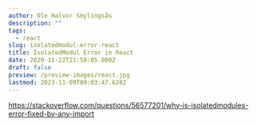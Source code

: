 ```yaml
---
author: Ole Halvor Smylingsås
description: ""
tags:
  - react
slug: isolatedmodul-error-react
title: IsolatedModul Error in React
date: 2020-11-22T21:58:05.000Z
draft: false
preview: /preview-images/react.jpg
lastmod: 2023-11-09T09:03:47.628Z
---
```


<!--more-->
https://stackoverflow.com/questions/56577201/why-is-isolatedmodules-error-fixed-by-any-import
